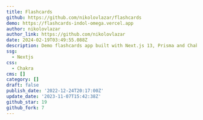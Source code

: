 ```yaml
---
title: Flashcards
github: https://github.com/nikolovlazar/flashcards
demo: https://flashcards-indol-omega.vercel.app
author: nikolovlazar
author_link: https://github.com/nikolovlazar
date: 2024-02-19T03:49:55.088Z
description: Demo flashcards app built with Next.js 13, Prisma and Chakra UI.
ssg:
  - Nextjs
css:
  - Chakra
cms: []
category: []
draft: false
publish_date: '2022-12-24T20:17:00Z'
update_date: '2023-11-07T15:42:38Z'
github_star: 19
github_fork: 7
---
```


